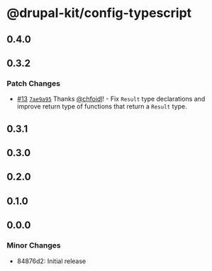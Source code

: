 # @drupal-kit/config-typescript

## 0.4.0

## 0.3.2

### Patch Changes

- [#13](https://github.com/wunderwerkio/drupal-kit/pull/13) [`7ae9a95`](https://github.com/wunderwerkio/drupal-kit/commit/7ae9a95d316184e98a895a3f738ffcfabde5eacd) Thanks [@chfoidl](https://github.com/chfoidl)! - Fix `Result` type declarations and improve return type of functions that return a `Result` type.

## 0.3.1

## 0.3.0

## 0.2.0

## 0.1.0

## 0.0.0

### Minor Changes

- 84876d2: Initial release
